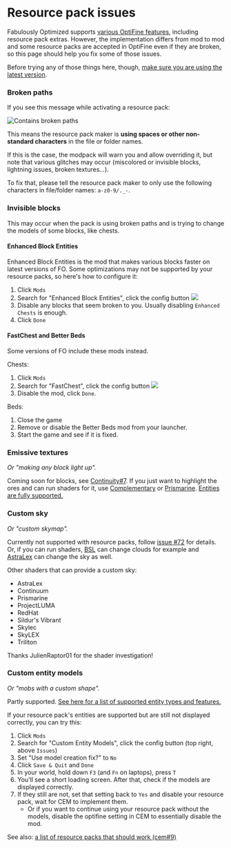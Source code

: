 # Resource pack issues

Fabulously Optimized supports [various OptiFine features](give-up-optifine.md), including resource pack extras. However, the implementation differs from mod to mod and some resource packs are accepted in OptiFine even if they are broken, so this page should help you fix some of those issues.

Before trying any of those things here, though, [make sure you are using the latest version](update-instructions.md).

### Broken paths

If you see this message while activating a resource pack:

![Contains broken paths](https://i.ibb.co/26cMtqr/Screenshot-20211116-191457.png)

This means the resource pack maker is **using spaces or other non-standard characters** in the file or folder names.

If this is the case, the modpack will warn you and allow overriding it, but note that various glitches may occur (miscolored or invisible blocks, lightning issues, broken textures...).

To fix that, please tell the resource pack maker to only use the following characters in file/folder names: `a-z0-9/._-`.

### Invisible blocks

This may occur when the pack is using broken paths and is trying to change the models of some blocks, like chests.

#### Enhanced Block Entities

Enhanced Block Entities is the mod that makes various blocks faster on latest versions of FO. Some optimizations may not be supported by your resource packs, so here's how to configure it:

1. Click `Mods`
2. Search for "Enhanced Block Entities", click the config button ![](https://i.ibb.co/j35cBtn/image.png)
3. Disable any blocks that seem broken to you. Usually disabling `Enhanced Chests` is enough.
4. Click `Done`

#### FastChest and Better Beds

Some versions of FO include these mods instead. 

Chests:

1. Click `Mods`
2. Search for "FastChest", click the config button ![](https://i.ibb.co/j35cBtn/image.png)
3. Disable the mod, click `Done`.

Beds:

1. Close the game
2. Remove or disable the Better Beds mod from your launcher.
3. Start the game and see if it is fixed.


### Emissive textures

_Or "making any block light up"._

Coming soon for blocks, see [Continuity#7](https://github.com/PepperCode1/Continuity/issues/7). If you just want to highlight the ores and can run shaders for it, use [Complementary](https://www.curseforge.com/minecraft/customization/complementary-shaders) or [Prismarine](https://www.curseforge.com/minecraft/customization/prismarine-shader).
[Entities are fully supported.](https://github.com/Traben-0/Entity_Texture_Features#compatibility)

### Custom sky

_Or "custom skymap"._

Currently not supported with resource packs, follow [issue #72](https://github.com/Fabulously-Optimized/fabulously-optimized/issues/72) for details. Or, if you can run shaders, [BSL](https://bitslablab.com/bslshaders/) can change clouds for example and [AstraLex](https://www.curseforge.com/minecraft/customization/astralex-shader-bsl-edit) can change the sky as well.

Other shaders that can provide a custom sky:

* AstraLex
* Continuum
* Prismarine
* ProjectLUMA
* RedHat
* Sildur's Vibrant
* Skylec
* SkyLEX
* Triliton

Thanks JulienRaptor01 for the shader investigation!

### Custom entity models

_Or "mobs with a custom shape"._

Partly supported. [See here for a list of supported entity types and features.](https://github.com/dorianpb/cem#differences)

If your resource pack's entities are supported but are still not displayed correctly, you can try this:

1. Click `Mods`
2. Search for "Custom Entity Models", click the config button (top right, above `Issues`)
3. Set "Use model creation fix?" to `No`
4. Click `Save & Quit` and `Done`
5. In your world, hold down `F3` (and `Fn` on laptops), press `T`
6. You'll see a short loading screen. After that, check if the models are displayed correctly.
7. If they still are not, set that setting back to `Yes` and disable your resource pack, wait for CEM to implement them.
   * Or if you want to continue using your resource pack without the models, disable the optifine setting in CEM to essentially disable the mod.

See also: [a list of resource packs that should work (cem#9)](https://github.com/dorianpb/cem/issues/9)
